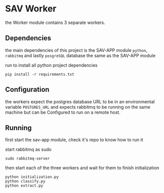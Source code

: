 # SAV Worker

the Worker module contains 3 separate workers.

## Dependencies

the main dependencies of this project is the SAV-APP module `python`, `rabbitmq` and lastly `posgreSQL` database the same as the SAV-APP module

run to install all python project dependencies
```
pip install -r requirements.txt
```

## Configuration

the workers expect the postgres database URL to be in an environmental variable `POSTGRES_URL` and expects rabbitmq to be running on the same machine but can be Configured to run on a remote host.

## Running

first start the sav-app module, check it's repo to know how to run it

start rabbitmq as sudo

```
sudo rabbitmq-server
```

then start each of the three workers and wait for them to finish initialization

```
python initialization.py
python classify.py
python extract.py
```
